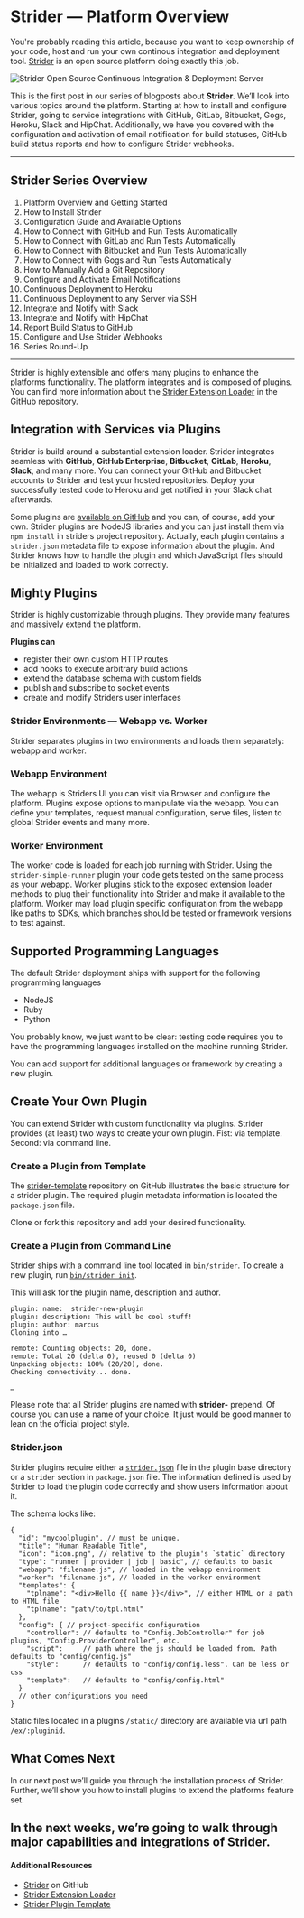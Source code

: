 # Strider — Platform Overview

You're probably reading this article, because you want to keep ownership of your code, host and run your own continous integration and deployment tool. [Strider](https://github.com/Strider-CD/strider) is an open source platform doing exactly this job.

![Strider Open Source Continuous Integration & Deployment Server](http://futurestud.io/blog/content/images/2015/03/strider-logo.png)

This is the first post in our series of blogposts about **Strider**. We’ll look into various topics around the platform. Starting at how to install and configure Strider, going to service integrations with GitHub, GitLab, Bitbucket, Gogs, Heroku, Slack and HipChat. Additionally, we have you covered with the configuration and activation of email notification for build statuses, GitHub build status reports and how to configure Strider webhooks.

---

## Strider Series Overview
1. Platform Overview and Getting Started
2. How to Install Strider
3. Configuration Guide and Available Options
4. How to Connect with GitHub and Run Tests Automatically
5. How to Connect with GitLab and Run Tests Automatically
6. How to Connect with Bitbucket and Run Tests Automatically
7. How to Connect with Gogs and Run Tests Automatically
8. How to Manually Add a Git Repository
9. Configure and Activate Email Notifications
10. Continuous Deployment to Heroku
11. Continuous Deployment to any Server via SSH
12. Integrate and Notify with Slack
13. Integrate and Notify with HipChat
14. Report Build Status to GitHub
15. Configure and Use Strider Webhooks
16. Series Round-Up

---


Strider is highly extensible and offers many plugins to enhance the platforms functionality. The platform integrates and is composed of plugins. You can find more information about the [Strider Extension Loader](https://github.com/Strider-CD/strider-extension-loader) in the GitHub repository.


## Integration with Services via Plugins
Strider is build around a substantial extension loader. Strider integrates seamless with **GitHub**, **GitHub Enterprise**, **Bitbucket**, **GitLab**, **Heroku**, **Slack**, and many more. You can connect your GitHub and Bitbucket accounts to Strider and test your hosted repositories. Deploy your successfully tested code to Heroku and get notified in your Slack chat afterwards.

Some plugins are [available on GitHub](https://github.com/Strider-CD) and you can, of course, add your own. Strider plugins are NodeJS libraries and you can just install them via `npm install` in striders project repository. Actually, each plugin contains a `strider.json` metadata file to expose information about the plugin. And Strider knows how to handle the plugin and which JavaScript files should be initialized and loaded to work correctly.  


## Mighty Plugins
Strider is highly customizable through plugins. They provide many features and massively extend the platform. 

**Plugins can**

- register their own custom HTTP routes
- add hooks to execute arbitrary build actions
- extend the database schema with custom fields
- publish and subscribe to socket events
- create and modify Striders user interfaces



### Strider Environments — Webapp vs. Worker
Strider separates plugins in two environments and loads them separately: webapp and worker.

### Webapp Environment
The webapp is Striders UI you can visit via Browser and configure the platform. Plugins expose options to manipulate via the webapp. You can define your templates, request manual configuration, serve files, listen to global Strider events and many more.  


### Worker Environment
The worker code is loaded for each job running with Strider. Using the `strider-simple-runner` plugin your code gets tested on the same process as your webapp. Worker plugins stick to the exposed extension loader methods to plug their functionality into Strider and make it available to the platform. Worker may load plugin specific configuration from the webapp like paths to SDKs, which branches should be tested or framework versions to test against.


## Supported Programming Languages
The default Strider deployment ships with support for the following programming languages

- NodeJS
- Ruby
- Python

You probably know, we just want to be clear: testing code requires you to have the programming languages installed on the machine running Strider.

You can add support for additional languages or framework by creating a new plugin. 


## Create Your Own Plugin
You can extend Strider with custom functionality via plugins. Strider provides (at least) two ways to create your own plugin. Fist: via template. Second: via command line.

### Create a Plugin from Template
The [strider-template](https://github.com/bitwit/strider-template) repository on GitHub illustrates the basic structure for a strider plugin. The required plugin metadata information is located the `package.json` file.

Clone or fork this repository and add your desired functionality.


### Create a Plugin from Command Line
Strider ships with a command line tool located in `bin/strider`. To create a new plugin, run [`bin/strider init`](https://github.com/Strider-CD/strider/wiki/Managing-Plugins#creating-new-plugins=).

This will ask for the plugin name, description and author.

    plugin: name:  strider-new-plugin
    plugin: description: This will be cool stuff!
    plugin: author: marcus
    Cloning into …
    
    remote: Counting objects: 20, done.
    remote: Total 20 (delta 0), reused 0 (delta 0)
    Unpacking objects: 100% (20/20), done.
    Checking connectivity... done.

    …

Please note that all Strider plugins are named with **strider-** prepend. Of course you can use a name of your choice. It just would be good manner to lean on the official project style.


### Strider.json
Strider plugins require either a [`strider.json`](https://github.com/Strider-CD/strider-extension-loader#striderjson) file in the plugin base directory or a `strider` section in `package.json` file. The information defined is used by Strider to load the plugin code correctly and show users information about it. 

The schema looks like:

    {
      "id": "mycoolplugin", // must be unique.
      "title": "Human Readable Title",
      "icon": "icon.png", // relative to the plugin's `static` directory
      "type": "runner | provider | job | basic", // defaults to basic
      "webapp": "filename.js", // loaded in the webapp environment
      "worker": "filename.js", // loaded in the worker environment
      "templates": {
        "tplname": "<div>Hello {{ name }}</div>", // either HTML or a path to HTML file
        "tplname": "path/to/tpl.html"
      },
      "config": { // project-specific configuration
        "controller": // defaults to "Config.JobController" for job plugins, "Config.ProviderController", etc.
        "script":     // path where the js should be loaded from. Path defaults to "config/config.js"
        "style":      // defaults to "config/config.less". Can be less or css
        "template":   // defaults to "config/config.html"
      }
      // other configurations you need
    }

Static files located in a plugins `/static/` directory are available via url path `/ex/:pluginid`.


## What Comes Next
In our next post we’ll guide you through the installation process of Strider. Further, we’ll show you how to install plugins to extend the platforms feature set.

In the next weeks, we’re going to walk through major capabilities and integrations of Strider.
---

#### Additional Resources
- [Strider](https://github.com/Strider-CD/) on GitHub
- [Strider Extension Loader](https://github.com/Strider-CD/strider-extension-loader)
- [Strider Plugin Template](https://github.com/bitwit/strider-template)
